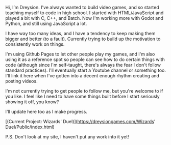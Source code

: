Hi, I’m Dreysion. I've always wanted to build video games, and so started teaching myself to code in high school. I started with HTML/JavaScript and played a bit with C, C++, and Batch. Now I'm working more with Godot and Python, and still using JavaScript a lot.

I have way too many ideas, and I have a tendency to keep making them bigger and better (to a fault). Currently trying to build up the motivation to consistently work on things. 

I'm using Github Pages to let other people play my games, and I'm also using it as a reference spot so people can see how to do certain things with code (although since I'm self-taught, there's always the fear I don't follow standard practices). I'll eventually start a Youtube channel or something too. I'll link it here when I've gotten into a decent enough rhythm creating and posting videos.

I'm not currently trying to get people to follow me, but you're welcome to if you like. I feel like I need to have some things built before I start seriously showing it off, you know?

I'll update here too as I make progress.

[(Current Project: Wizards' Duel)](https://dreysiongames.com/Wizards' Duel/Public/index.html)

P.S. Don't look at my site, I haven't put any work into it yet!
